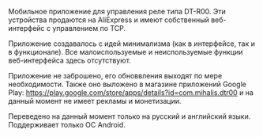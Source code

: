 Мобильное приложение для управления реле типа DT-R00. Эти устройства продаются на AliExpress и имеют собственный веб-интерфейс с управлением по TCP.

Приложение создавалось с идей минимализма (как в интерфейсе, так и в функционале). Все малоиспользуемые и неиспользуемые функции веб-интерфейса здесь отсутствуют.

Приложение не заброшено, его обноввления выходят по мере необходимости. Также оно выложено в магазине приложений Google Play: https://play.google.com/store/apps/details?id=com.mihalis.dtr00
и на данный момент не имеет рекламы и монетизации. 

Переведено на данный момент только на русский и английский языки. Поддерживает только ОС Android.
